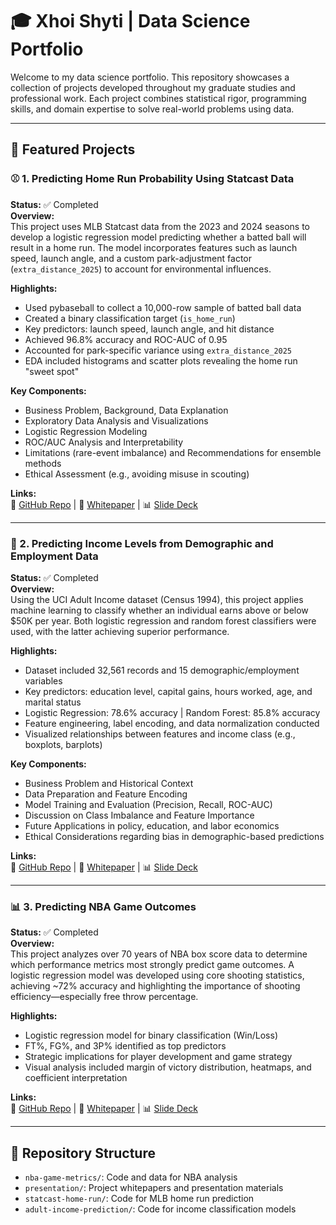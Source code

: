 # 🎓 Xhoi Shyti | Data Science Portfolio

Welcome to my data science portfolio. This repository showcases a collection of projects developed throughout my graduate studies and professional work. Each project combines statistical rigor, programming skills, and domain expertise to solve real-world problems using data.

---

## 📌 Featured Projects

### ⚾ 1. Predicting Home Run Probability Using Statcast Data
**Status:** ✅ Completed  
**Overview:**  
This project uses MLB Statcast data from the 2023 and 2024 seasons to develop a logistic regression model predicting whether a batted ball will result in a home run. The model incorporates features such as launch speed, launch angle, and a custom park-adjustment factor (`extra_distance_2025`) to account for environmental influences.

**Highlights:**  
- Used pybaseball to collect a 10,000-row sample of batted ball data  
- Created a binary classification target (`is_home_run`)  
- Key predictors: launch speed, launch angle, and hit distance  
- Achieved 96.8% accuracy and ROC-AUC of 0.95  
- Accounted for park-specific variance using `extra_distance_2025`  
- EDA included histograms and scatter plots revealing the home run "sweet spot"

**Key Components:**  
- Business Problem, Background, Data Explanation  
- Exploratory Data Analysis and Visualizations  
- Logistic Regression Modeling  
- ROC/AUC Analysis and Interpretability  
- Limitations (rare-event imbalance) and Recommendations for ensemble methods  
- Ethical Assessment (e.g., avoiding misuse in scouting)  

**Links:**  
📂 [GitHub Repo](project_statcast_predictors) | 📄 [Whitepaper](project_nba_game_metrics/report) | 📊 [Slide Deck](project_nba_game_metrics/presentation/key_metrics_pres.pptx)

---

### 💼 2. Predicting Income Levels from Demographic and Employment Data
**Status:** ✅ Completed  
**Overview:**  
Using the UCI Adult Income dataset (Census 1994), this project applies machine learning to classify whether an individual earns above or below $50K per year. Both logistic regression and random forest classifiers were used, with the latter achieving superior performance.

**Highlights:**  
- Dataset included 32,561 records and 15 demographic/employment variables  
- Key predictors: education level, capital gains, hours worked, age, and marital status  
- Logistic Regression: 78.6% accuracy | Random Forest: 85.8% accuracy  
- Feature engineering, label encoding, and data normalization conducted  
- Visualized relationships between features and income class (e.g., boxplots, barplots)  

**Key Components:**  
- Business Problem and Historical Context  
- Data Preparation and Feature Encoding  
- Model Training and Evaluation (Precision, Recall, ROC-AUC)  
- Discussion on Class Imbalance and Feature Importance  
- Future Applications in policy, education, and labor economics  
- Ethical Considerations regarding bias in demographic-based predictions  

**Links:**  
📂 [GitHub Repo](project_income_level_data) | 📄 [Whitepaper](project_income_level_data/report) | 📊 [Slide Deck](project_income_level_data/presentation)

---

### 📊 3. Predicting NBA Game Outcomes
**Status:** ✅ Completed  
**Overview:**  
This project analyzes over 70 years of NBA box score data to determine which performance metrics most strongly predict game outcomes. A logistic regression model was developed using core shooting statistics, achieving ~72% accuracy and highlighting the importance of shooting efficiency—especially free throw percentage.

**Highlights:**  
- Logistic regression model for binary classification (Win/Loss)  
- FT%, FG%, and 3P% identified as top predictors  
- Strategic implications for player development and game strategy  
- Visual analysis included margin of victory distribution, heatmaps, and coefficient interpretation

**Links:**  
📂 [GitHub Repo](project_nba_game_metrics/) | 📄 [Whitepaper](project_nba_game_metrics/report) | 📊 [Slide Deck](project_nba_game_metrics/presentation/key_metrics_pres.pptx)

---

## 📁 Repository Structure

- `nba-game-metrics/`: Code and data for NBA analysis  
- `presentation/`: Project whitepapers and presentation materials  
- `statcast-home-run/`: Code for MLB home run prediction  
- `adult-income-prediction/`: Code for income classification models  
